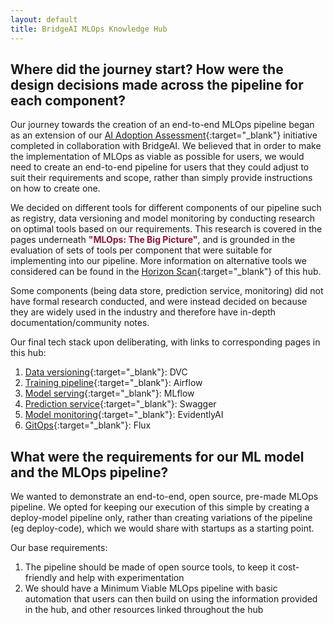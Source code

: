 ```yaml
---
layout: default
title: BridgeAI MLOps Knowledge Hub
---
```


## Where did the journey start? How were the design decisions made across the pipeline for each component?

Our journey towards the creation of an end-to-end MLOps pipeline began as an extension of our [AI Adoption Assessment](https://iuk.ktn-uk.org/opportunities/ai-adoption-assessment-toolkit-from-digital-catapult/){:target="_blank"} initiative completed in collaboration with BridgeAI. We believed that in order to make the implementation of MLOps as viable as possible for users, we would need to create an end-to-end pipeline for users that they could adjust to suit their requirements and scope, rather than simply provide instructions on how to create one. 

We decided on different tools for different components of our pipeline such as registry, data versioning and model monitoring by conducting research on optimal tools based on our requirements. This research is covered in the pages underneath <span style="color:#8C1437"><b>"MLOps: The Big Picture"</b></span>, and is grounded in the evaluation of sets of tools per component that were suitable for implementing into our pipeline. More information on alternative tools we considered can be found in the [Horizon Scan](./corporate_perspective/prerequisites.html#horizon-scan){:target="_blank"} of this hub.

Some components (being data store, prediction service, monitoring) did not have formal research conducted, and were instead decided on because they are widely used in the industry and therefore have in-depth documentation/community notes.

Our final tech stack upon deliberating, with links to corresponding pages in this hub:
1. [Data versioning](./mlops_big_picture/versioning.html){:target="_blank"}: DVC
2. [Training pipeline](./mlops_big_picture/DAG.html){:target="_blank"}: Airflow
3. [Model serving](./mlops_big_picture/serving.html){:target="_blank"}: MLflow
4. [Prediction service](./mlops_big_picture/pred_service.html){:target="_blank"}: Swagger
5. [Model monitoring](./mlops_big_picture/monitoring.html){:target="_blank"}: EvidentlyAI
6. [GitOps](./mlops_big_picture/gitops.html){:target="_blank"}: Flux


## What were the requirements for our ML model and the MLOps pipeline?

We wanted to demonstrate an end-to-end, open source, pre-made MLOps pipeline. We opted for keeping our execution of this simple by creating a deploy-model pipeline only, rather than creating variations of the pipeline (eg deploy-code), which we would share with startups as a starting point.

Our base requirements:
1. The pipeline should be made of open source tools, to keep it cost-friendly and help with experimentation
2. We should have a Minimum Viable MLOps pipeline with basic automation that users can then build on using the information provided in the hub, and other resources linked throughout the hub

 

